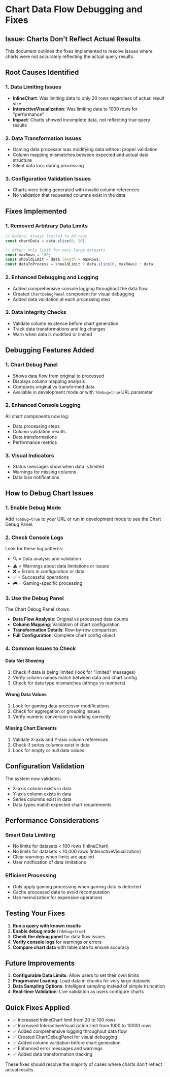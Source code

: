 # Chart Data Flow Debugging and Fixes

## Issue: Charts Don't Reflect Actual Results

This document outlines the fixes implemented to resolve issues where charts were not accurately reflecting the actual query results.

## Root Causes Identified

### 1. **Data Limiting Issues**
- **InlineChart**: Was limiting data to only 20 rows regardless of actual result size
- **InteractiveVisualization**: Was limiting data to 1000 rows for "performance"
- **Impact**: Charts showed incomplete data, not reflecting true query results

### 2. **Data Transformation Issues**
- Gaming data processor was modifying data without proper validation
- Column mapping mismatches between expected and actual data structure
- Silent data loss during processing

### 3. **Configuration Validation Issues**
- Charts were being generated with invalid column references
- No validation that requested columns exist in the data

## Fixes Implemented

### 1. **Removed Arbitrary Data Limits**
```typescript
// Before: Always limited to 20 rows
const chartData = data.slice(0, 20);

// After: Only limit for very large datasets
const maxRows = 100;
const shouldLimit = data.length > maxRows;
const dataToProcess = shouldLimit ? data.slice(0, maxRows) : data;
```

### 2. **Enhanced Debugging and Logging**
- Added comprehensive console logging throughout the data flow
- Created `ChartDebugPanel` component for visual debugging
- Added data validation at each processing step

### 3. **Data Integrity Checks**
- Validate column existence before chart generation
- Track data transformations and log changes
- Warn when data is modified or limited

## Debugging Features Added

### 1. **Chart Debug Panel**
- Shows data flow from original to processed
- Displays column mapping analysis
- Compares original vs transformed data
- Available in development mode or with `?debug=true` URL parameter

### 2. **Enhanced Console Logging**
All chart components now log:
- Data processing steps
- Column validation results
- Data transformations
- Performance metrics

### 3. **Visual Indicators**
- Status messages show when data is limited
- Warnings for missing columns
- Data loss notifications

## How to Debug Chart Issues

### 1. **Enable Debug Mode**
Add `?debug=true` to your URL or run in development mode to see the Chart Debug Panel.

### 2. **Check Console Logs**
Look for these log patterns:
- 🔍 = Data analysis and validation
- ⚠️ = Warnings about data limitations or issues
- ❌ = Errors in configuration or data
- ✅ = Successful operations
- 🎮 = Gaming-specific processing

### 3. **Use the Debug Panel**
The Chart Debug Panel shows:
- **Data Flow Analysis**: Original vs processed data counts
- **Column Mapping**: Validation of chart configuration
- **Transformation Details**: Row-by-row comparison
- **Full Configuration**: Complete chart config object

### 4. **Common Issues to Check**

#### Data Not Showing
1. Check if data is being limited (look for "limited" messages)
2. Verify column names match between data and chart config
3. Check for data type mismatches (strings vs numbers)

#### Wrong Data Values
1. Look for gaming data processor modifications
2. Check for aggregation or grouping issues
3. Verify numeric conversion is working correctly

#### Missing Chart Elements
1. Validate X-axis and Y-axis column references
2. Check if series columns exist in data
3. Look for empty or null data values

## Configuration Validation

The system now validates:
- X-axis column exists in data
- Y-axis column exists in data
- Series columns exist in data
- Data types match expected chart requirements

## Performance Considerations

### Smart Data Limiting
- No limits for datasets < 100 rows (InlineChart)
- No limits for datasets < 10,000 rows (InteractiveVisualization)
- Clear warnings when limits are applied
- User notification of data limitations

### Efficient Processing
- Only apply gaming processing when gaming data is detected
- Cache processed data to avoid recomputation
- Use memoization for expensive operations

## Testing Your Fixes

1. **Run a query with known results**
2. **Enable debug mode** (`?debug=true`)
3. **Check the debug panel** for data flow issues
4. **Verify console logs** for warnings or errors
5. **Compare chart data** with table data to ensure accuracy

## Future Improvements

1. **Configurable Data Limits**: Allow users to set their own limits
2. **Progressive Loading**: Load data in chunks for very large datasets
3. **Data Sampling Options**: Intelligent sampling instead of simple truncation
4. **Real-time Validation**: Live validation as users configure charts

## Quick Fixes Applied

- ✅ Increased InlineChart limit from 20 to 100 rows
- ✅ Increased InteractiveVisualization limit from 1000 to 10000 rows
- ✅ Added comprehensive logging throughout data flow
- ✅ Created ChartDebugPanel for visual debugging
- ✅ Added column validation before chart generation
- ✅ Enhanced error messages and warnings
- ✅ Added data transformation tracking

These fixes should resolve the majority of cases where charts don't reflect actual results.
